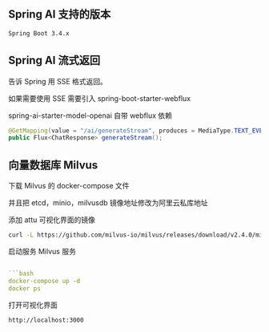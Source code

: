 ## Spring AI 支持的版本
```txt
Spring Boot 3.4.x
```

## Spring AI 流式返回
告诉 Spring 用 SSE 格式返回。

如果需要使用 SSE 需要引入 spring-boot-starter-webflux

spring-ai-starter-model-openai 自带 webflux 依赖

```java
@GetMapping(value = "/ai/generateStream", produces = MediaType.TEXT_EVENT_STREAM_VALUE)
public Flux<ChatResponse> generateStream();
```

## 向量数据库 Milvus

下载 Milvus 的 docker-compose 文件

并且把 etcd，minio，milvusdb 镜像地址修改为阿里云私库地址

添加 attu 可视化界面的镜像

```bash
curl -L https://github.com/milvus-io/milvus/releases/download/v2.4.0/milvus-standalone-docker-compose.yml -o docker-compose.yml
```

启动服务 Milvus 服务
```yaml

```bash
docker-compose up -d
docker ps
```

打开可视化界面
```bash
http://localhost:3000
```




